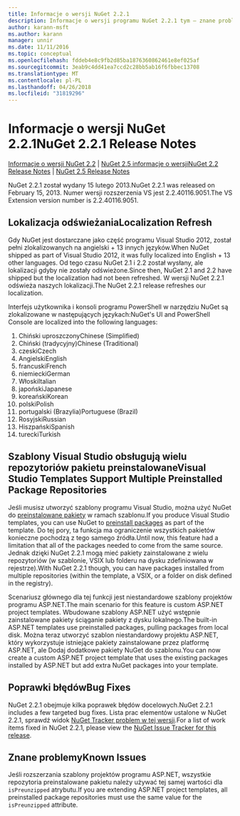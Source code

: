 ```yaml
---
title: Informacje o wersji NuGet 2.2.1
description: Informacje o wersji programu NuGet 2.2.1 tym — znane problemy, poprawki, dodatkowe funkcje i dcr.
author: karann-msft
ms.author: karann
manager: unnir
ms.date: 11/11/2016
ms.topic: conceptual
ms.openlocfilehash: fddeb4e8c9fb2d85ba1876360862461e8ef025af
ms.sourcegitcommit: 3eab9c4dd41ea7ccd2c28bb5ab16f6fbbec13708
ms.translationtype: MT
ms.contentlocale: pl-PL
ms.lasthandoff: 04/26/2018
ms.locfileid: "31819296"
---
```

# <a name="nuget-221-release-notes"></a><span data-ttu-id="0ea09-103">Informacje o wersji NuGet 2.2.1</span><span class="sxs-lookup"><span data-stu-id="0ea09-103">NuGet 2.2.1 Release Notes</span></span>

<span data-ttu-id="0ea09-104">[Informacje o wersji NuGet 2.2](../release-notes/nuget-2.2.md) | [NuGet 2.5 informacje o wersji](../release-notes/nuget-2.5.md)</span><span class="sxs-lookup"><span data-stu-id="0ea09-104">[NuGet 2.2 Release Notes](../release-notes/nuget-2.2.md) | [NuGet 2.5 Release Notes](../release-notes/nuget-2.5.md)</span></span>

<span data-ttu-id="0ea09-105">NuGet 2.2.1 został wydany 15 lutego 2013.</span><span class="sxs-lookup"><span data-stu-id="0ea09-105">NuGet 2.2.1 was released on February 15, 2013.</span></span>  <span data-ttu-id="0ea09-106">Numer wersji rozszerzenia VS jest 2.2.40116.9051.</span><span class="sxs-lookup"><span data-stu-id="0ea09-106">The VS Extension version number is 2.2.40116.9051.</span></span>

## <a name="localization-refresh"></a><span data-ttu-id="0ea09-107">Lokalizacja odświeżania</span><span class="sxs-lookup"><span data-stu-id="0ea09-107">Localization Refresh</span></span>
<span data-ttu-id="0ea09-108">Gdy NuGet jest dostarczane jako część programu Visual Studio 2012, został pełni zlokalizowanych na angielski + 13 innych języków.</span><span class="sxs-lookup"><span data-stu-id="0ea09-108">When NuGet shipped as part of Visual Studio 2012, it was fully localized into English + 13 other languages.</span></span>  <span data-ttu-id="0ea09-109">Od tego czasu NuGet 2.1 i 2.2 został wysłany, ale lokalizacji gdyby nie zostały odświeżone.</span><span class="sxs-lookup"><span data-stu-id="0ea09-109">Since then, NuGet 2.1 and 2.2 have shipped but the localization had not been refreshed.</span></span>  <span data-ttu-id="0ea09-110">W wersji NuGet 2.2.1 odświeża naszych lokalizacji.</span><span class="sxs-lookup"><span data-stu-id="0ea09-110">The NuGet 2.2.1 release refreshes our localization.</span></span>

<span data-ttu-id="0ea09-111">Interfejs użytkownika i konsoli programu PowerShell w narzędziu NuGet są zlokalizowane w następujących językach:</span><span class="sxs-lookup"><span data-stu-id="0ea09-111">NuGet's UI and PowerShell Console are localized into the following languages:</span></span>

1. <span data-ttu-id="0ea09-112">Chiński uproszczony</span><span class="sxs-lookup"><span data-stu-id="0ea09-112">Chinese (Simplified)</span></span>
1. <span data-ttu-id="0ea09-113">Chiński (tradycyjny)</span><span class="sxs-lookup"><span data-stu-id="0ea09-113">Chinese (Traditional)</span></span>
1. <span data-ttu-id="0ea09-114">czeski</span><span class="sxs-lookup"><span data-stu-id="0ea09-114">Czech</span></span>
1. <span data-ttu-id="0ea09-115">Angielski</span><span class="sxs-lookup"><span data-stu-id="0ea09-115">English</span></span>
1. <span data-ttu-id="0ea09-116">francuski</span><span class="sxs-lookup"><span data-stu-id="0ea09-116">French</span></span>
1. <span data-ttu-id="0ea09-117">niemiecki</span><span class="sxs-lookup"><span data-stu-id="0ea09-117">German</span></span>
1. <span data-ttu-id="0ea09-118">Włoski</span><span class="sxs-lookup"><span data-stu-id="0ea09-118">Italian</span></span>
1. <span data-ttu-id="0ea09-119">japoński</span><span class="sxs-lookup"><span data-stu-id="0ea09-119">Japanese</span></span>
1. <span data-ttu-id="0ea09-120">koreański</span><span class="sxs-lookup"><span data-stu-id="0ea09-120">Korean</span></span>
1. <span data-ttu-id="0ea09-121">polski</span><span class="sxs-lookup"><span data-stu-id="0ea09-121">Polish</span></span>
1. <span data-ttu-id="0ea09-122">portugalski (Brazylia)</span><span class="sxs-lookup"><span data-stu-id="0ea09-122">Portuguese (Brazil)</span></span>
1. <span data-ttu-id="0ea09-123">Rosyjski</span><span class="sxs-lookup"><span data-stu-id="0ea09-123">Russian</span></span>
1. <span data-ttu-id="0ea09-124">Hiszpański</span><span class="sxs-lookup"><span data-stu-id="0ea09-124">Spanish</span></span>
1. <span data-ttu-id="0ea09-125">turecki</span><span class="sxs-lookup"><span data-stu-id="0ea09-125">Turkish</span></span>

## <a name="visual-studio-templates-support-multiple-preinstalled-package-repositories"></a><span data-ttu-id="0ea09-126">Szablony Visual Studio obsługują wielu repozytoriów pakietu preinstalowane</span><span class="sxs-lookup"><span data-stu-id="0ea09-126">Visual Studio Templates Support Multiple Preinstalled Package Repositories</span></span>
<span data-ttu-id="0ea09-127">Jeśli musisz utworzyć szablony programu Visual Studio, można użyć NuGet do [preinstalowane pakiety](../visual-studio-extensibility/visual-studio-templates.md) w ramach szablonu.</span><span class="sxs-lookup"><span data-stu-id="0ea09-127">If you produce Visual Studio templates, you can use NuGet to [preinstall packages](../visual-studio-extensibility/visual-studio-templates.md) as part of the template.</span></span>  <span data-ttu-id="0ea09-128">Do tej pory, ta funkcja ma ograniczenie wszystkich pakietów konieczne pochodzą z tego samego źródła.</span><span class="sxs-lookup"><span data-stu-id="0ea09-128">Until now, this feature had a limitation that all of the packages needed to come from the same source.</span></span>  <span data-ttu-id="0ea09-129">Jednak dzięki NuGet 2.2.1 mogą mieć pakiety zainstalowane z wielu repozytoriów (w szablonie, VSIX lub folderu na dysku zdefiniowana w rejestrze).</span><span class="sxs-lookup"><span data-stu-id="0ea09-129">With NuGet 2.2.1 though, you can have packages installed from multiple repositories (within the template, a VSIX, or a folder on disk defined in the registry).</span></span>

<span data-ttu-id="0ea09-130">Scenariusz głównego dla tej funkcji jest niestandardowe szablony projektów programu ASP.NET.</span><span class="sxs-lookup"><span data-stu-id="0ea09-130">The main scenario for this feature is custom ASP.NET project templates.</span></span>  <span data-ttu-id="0ea09-131">Wbudowane szablony ASP.NET użyć wstępnie zainstalowane pakiety ściąganie pakiety z dysku lokalnego.</span><span class="sxs-lookup"><span data-stu-id="0ea09-131">The built-in ASP.NET templates use preinstalled packages, pulling packages from local disk.</span></span>  <span data-ttu-id="0ea09-132">Można teraz utworzyć szablon niestandardowy projektu ASP.NET, który wykorzystuje istniejące pakiety zainstalowane przez platformę ASP.NET, ale Dodaj dodatkowe pakiety NuGet do szablonu.</span><span class="sxs-lookup"><span data-stu-id="0ea09-132">You can now create a custom ASP.NET project template that uses the existing packages installed by ASP.NET but add extra NuGet packages into your template.</span></span>

## <a name="bug-fixes"></a><span data-ttu-id="0ea09-133">Poprawki błędów</span><span class="sxs-lookup"><span data-stu-id="0ea09-133">Bug Fixes</span></span>
<span data-ttu-id="0ea09-134">NuGet 2.2.1 obejmuje kilka poprawek błędów docelowych.</span><span class="sxs-lookup"><span data-stu-id="0ea09-134">NuGet 2.2.1 includes a few targeted bug fixes.</span></span> <span data-ttu-id="0ea09-135">Lista prac elementów ustalone w NuGet 2.2.1, sprawdź widok [NuGet Tracker problem w tej wersji](http://nuget.codeplex.com/workitem/list/advanced?keyword=&status=Closed&type=All&priority=All&release=NuGet%202.2.1&assignedTo=All&component=All&sortField=LastUpdatedDate&sortDirection=Descending&page=0).</span><span class="sxs-lookup"><span data-stu-id="0ea09-135">For a list of work items fixed in NuGet 2.2.1, please view the [NuGet Issue Tracker for this release](http://nuget.codeplex.com/workitem/list/advanced?keyword=&status=Closed&type=All&priority=All&release=NuGet%202.2.1&assignedTo=All&component=All&sortField=LastUpdatedDate&sortDirection=Descending&page=0).</span></span>


## <a name="known-issues"></a><span data-ttu-id="0ea09-136">Znane problemy</span><span class="sxs-lookup"><span data-stu-id="0ea09-136">Known Issues</span></span>

<span data-ttu-id="0ea09-137">Jeśli rozszerzania szablony projektów programu ASP.NET, wszystkie repozytoria preinstalowane pakietu należy używać tej samej wartości dla `isPreunzipped` atrybutu.</span><span class="sxs-lookup"><span data-stu-id="0ea09-137">If you are extending ASP.NET project templates, all preinstalled package repositories must use the same value for the `isPreunzipped` attribute.</span></span>
